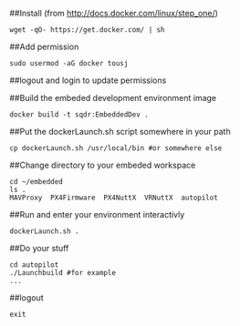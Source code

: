 
##Install (from http://docs.docker.com/linux/step_one/)

    wget -qO- https://get.docker.com/ | sh

##Add permission

    sudo usermod -aG docker tousj

##logout and login to update permissions

##Build the embeded development environment image

    docker build -t sqdr:EmbeddedDev .

##Put the dockerLaunch.sh script somewhere in your path

    cp dockerLaunch.sh /usr/local/bin #or somewhere else

##Change directory to your embeded workspace

    cd ~/embedded
    ls .
    MAVProxy  PX4Firmware  PX4NuttX  VRNuttX  autopilot

##Run and enter your environment interactivly

    dockerLaunch.sh .

##Do your stuff

    cd autopilot
    ./Launchbuild #for example
    ...

##logout

    exit

